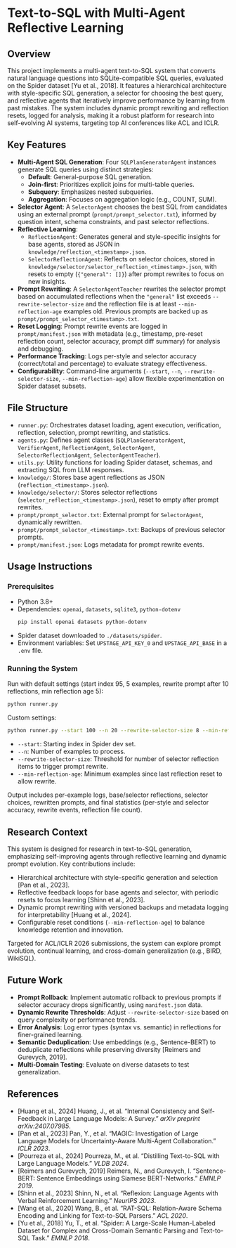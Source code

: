 # Text-to-SQL with Multi-Agent Reflective Learning

## Overview
This project implements a multi-agent text-to-SQL system that converts natural language questions into SQLite-compatible SQL queries, evaluated on the Spider dataset [Yu et al., 2018]. It features a hierarchical architecture with style-specific SQL generation, a selector for choosing the best query, and reflective agents that iteratively improve performance by learning from past mistakes. The system includes dynamic prompt rewriting and reflection resets, logged for analysis, making it a robust platform for research into self-evolving AI systems, targeting top AI conferences like ACL and ICLR.

## Key Features
- **Multi-Agent SQL Generation**: Four `SQLPlanGeneratorAgent` instances generate SQL queries using distinct strategies:
  - **Default**: General-purpose SQL generation.
  - **Join-first**: Prioritizes explicit joins for multi-table queries.
  - **Subquery**: Emphasizes nested subqueries.
  - **Aggregation**: Focuses on aggregation logic (e.g., COUNT, SUM).
- **Selector Agent**: A `SelectorAgent` chooses the best SQL from candidates using an external prompt (`prompt/prompt_selector.txt`), informed by question intent, schema constraints, and past selector reflections.
- **Reflective Learning**:
  - `ReflectionAgent`: Generates general and style-specific insights for base agents, stored as JSON in `knowledge/reflection_<timestamp>.json`.
  - `SelectorReflectionAgent`: Reflects on selector choices, stored in `knowledge/selector/selector_reflection_<timestamp>.json`, with resets to empty (`{"general": []}`) after prompt rewrites to focus on new insights.
- **Prompt Rewriting**: A `SelectorAgentTeacher` rewrites the selector prompt based on accumulated reflections when the `"general"` list exceeds `--rewrite-selector-size` and the reflection file is at least `--min-reflection-age` examples old. Previous prompts are backed up as `prompt/prompt_selector_<timestamp>.txt`.
- **Reset Logging**: Prompt rewrite events are logged in `prompt/manifest.json` with metadata (e.g., timestamp, pre-reset reflection count, selector accuracy, prompt diff summary) for analysis and debugging.
- **Performance Tracking**: Logs per-style and selector accuracy (correct/total and percentage) to evaluate strategy effectiveness.
- **Configurability**: Command-line arguments (`--start`, `--n`, `--rewrite-selector-size`, `--min-reflection-age`) allow flexible experimentation on Spider dataset subsets.

## File Structure
- `runner.py`: Orchestrates dataset loading, agent execution, verification, reflection, selection, prompt rewriting, and statistics.
- `agents.py`: Defines agent classes (`SQLPlanGeneratorAgent`, `VerifierAgent`, `ReflectionAgent`, `SelectorAgent`, `SelectorReflectionAgent`, `SelectorAgentTeacher`).
- `utils.py`: Utility functions for loading Spider dataset, schemas, and extracting SQL from LLM responses.
- `knowledge/`: Stores base agent reflections as JSON (`reflection_<timestamp>.json`).
- `knowledge/selector/`: Stores selector reflections (`selector_reflection_<timestamp>.json`), reset to empty after prompt rewrites.
- `prompt/prompt_selector.txt`: External prompt for `SelectorAgent`, dynamically rewritten.
- `prompt/prompt_selector_<timestamp>.txt`: Backups of previous selector prompts.
- `prompt/manifest.json`: Logs metadata for prompt rewrite events.

## Usage Instructions
### Prerequisites
- Python 3.8+
- Dependencies: `openai`, `datasets`, `sqlite3`, `python-dotenv`
  ```bash
  pip install openai datasets python-dotenv
  ```
- Spider dataset downloaded to `./datasets/spider`.
- Environment variables: Set `UPSTAGE_API_KEY_0` and `UPSTAGE_API_BASE` in a `.env` file.

### Running the System
Run with default settings (start index 95, 5 examples, rewrite prompt after 10 reflections, min reflection age 5):
```bash
python runner.py
```
Custom settings:
```bash
python runner.py --start 100 --n 20 --rewrite-selector-size 8 --min-reflection-age 3
```
- `--start`: Starting index in Spider dev set.
- `--n`: Number of examples to process.
- `--rewrite-selector-size`: Threshold for number of selector reflection items to trigger prompt rewrite.
- `--min-reflection-age`: Minimum examples since last reflection reset to allow rewrite.

Output includes per-example logs, base/selector reflections, selector choices, rewritten prompts, and final statistics (per-style and selector accuracy, rewrite events, reflection file count).

## Research Context
This system is designed for research in text-to-SQL generation, emphasizing self-improving agents through reflective learning and dynamic prompt evolution. Key contributions include:
- Hierarchical architecture with style-specific generation and selection [Pan et al., 2023].
- Reflective feedback loops for base agents and selector, with periodic resets to focus learning [Shinn et al., 2023].
- Dynamic prompt rewriting with versioned backups and metadata logging for interpretability [Huang et al., 2024].
- Configurable reset conditions (`--min-reflection-age`) to balance knowledge retention and innovation.

Targeted for ACL/ICLR 2026 submissions, the system can explore prompt evolution, continual learning, and cross-domain generalization (e.g., BIRD, WikiSQL).

## Future Work
- **Prompt Rollback**: Implement automatic rollback to previous prompts if selector accuracy drops significantly, using `manifest.json` data.
- **Dynamic Rewrite Thresholds**: Adjust `--rewrite-selector-size` based on query complexity or performance trends.
- **Error Analysis**: Log error types (syntax vs. semantic) in reflections for finer-grained learning.
- **Semantic Deduplication**: Use embeddings (e.g., Sentence-BERT) to deduplicate reflections while preserving diversity [Reimers and Gurevych, 2019].
- **Multi-Domain Testing**: Evaluate on diverse datasets to test generalization.

## References
- [Huang et al., 2024] Huang, J., et al. “Internal Consistency and Self-Feedback in Large Language Models: A Survey.” *arXiv preprint arXiv:2407.07985*.
- [Pan et al., 2023] Pan, Y., et al. “MAGIC: Investigation of Large Language Models for Uncertainty-Aware Multi-Agent Collaboration.” *ICLR 2023*.
- [Pourreza et al., 2024] Pourreza, M., et al. “Distilling Text-to-SQL with Large Language Models.” *VLDB 2024*.
- [Reimers and Gurevych, 2019] Reimers, N., and Gurevych, I. “Sentence-BERT: Sentence Embeddings using Siamese BERT-Networks.” *EMNLP 2019*.
- [Shinn et al., 2023] Shinn, N., et al. “Reflexion: Language Agents with Verbal Reinforcement Learning.” *NeurIPS 2023*.
- [Wang et al., 2020] Wang, B., et al. “RAT-SQL: Relation-Aware Schema Encoding and Linking for Text-to-SQL Parsers.” *ACL 2020*.
- [Yu et al., 2018] Yu, T., et al. “Spider: A Large-Scale Human-Labeled Dataset for Complex and Cross-Domain Semantic Parsing and Text-to-SQL Task.” *EMNLP 2018*.
